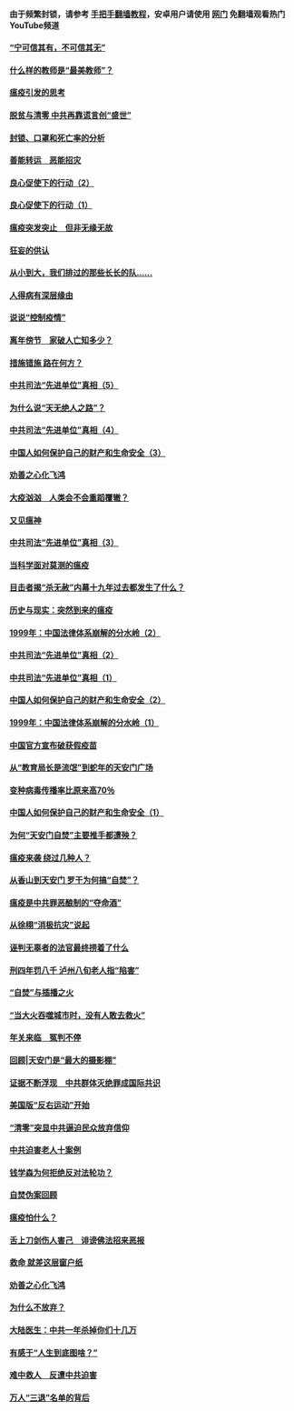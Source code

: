 #### 由于频繁封锁，请参考 [手把手翻墙教程](https://github.com/gfw-breaker/guides/wiki/)，安卓用户请使用 [网门](https://github.com/gfw-breaker/nogfw/blob/master/dl.md?t=03100000) 免翻墙观看热门YouTube频道 

#### [“宁可信其有，不可信其无”](../pages/19/421691.md?t=03100000) 

#### [什么样的教师是“最美教师”？](../pages/19/421755.md?t=03100000) 

#### [瘟疫引发的思考](../pages/19/421594.md?t=03100000) 

#### [脱贫与清零 中共再靠谎言创“盛世”](../pages/19/421590.md?t=03100000) 

#### [封锁、口罩和死亡率的分析](../pages/19/421495.md?t=03100000) 

#### [善能转运　恶能招灾](../pages/19/421334.md?t=03100000) 

#### [良心促使下的行动（2）](../pages/19/421361.md?t=03100000) 

#### [良心促使下的行动（1）](../pages/19/421302.md?t=03100000) 

#### [瘟疫突发突止　但非无缘无故](../pages/19/421281.md?t=03100000) 

#### [狂妄的供认](../pages/19/421199.md?t=03100000) 

#### [从小到大，我们排过的那些长长的队……](../pages/19/421243.md?t=03100000) 

#### [人得病有深层缘由](../pages/19/420864.md?t=03100000) 

#### [说说“控制疫情”](../pages/19/420831.md?t=03100000) 

#### [离年傍节　家破人亡知多少？](../pages/19/420563.md?t=03100000) 

#### [措施错施  路在何方？](../pages/19/420076.md?t=03100000) 

#### [中共司法“先进单位”真相（5）](../pages/19/419453.md?t=03100000) 

#### [为什么说“天无绝人之路”？](../pages/19/419618.md?t=03100000) 

#### [中共司法“先进单位”真相（4）](../pages/19/419452.md?t=03100000) 

#### [中国人如何保护自己的财产和生命安全（3）](../pages/19/419405.md?t=03100000) 

#### [劝善之心化飞鸿](../pages/19/418758.md?t=03100000) 

#### [大疫汹汹　人类会不会重蹈覆辙？](../pages/19/419691.md?t=03100000) 

#### [又见瘟神](../pages/19/419225.md?t=03100000) 

#### [中共司法“先进单位”真相（3）](../pages/19/419451.md?t=03100000) 

#### [当科学面对莫测的瘟疫](../pages/19/419625.md?t=03100000) 

#### [目击者揭“杀无赦”内幕十九年过去都发生了什么？](../pages/19/419617.md?t=03100000) 

#### [历史与现实：突然到来的瘟疫](../pages/19/419619.md?t=03100000) 

#### [1999年：中国法律体系崩解的分水岭（2）](../pages/19/419455.md?t=03100000) 

#### [中共司法“先进单位”真相（2）](../pages/19/419450.md?t=03100000) 

#### [中共司法“先进单位”真相（1）](../pages/19/419449.md?t=03100000) 

#### [中国人如何保护自己的财产和生命安全（2）](../pages/19/419404.md?t=03100000) 

#### [1999年：中国法律体系崩解的分水岭（1）](../pages/19/419454.md?t=03100000) 

#### [中国官方宣布破获假疫苗](../pages/19/419504.md?t=03100000) 

#### [从“教育局长是流氓”到蛇年的天安门广场](../pages/19/419470.md?t=03100000) 

#### [变种病毒传播率比原来高70％](../pages/19/419456.md?t=03100000) 

#### [中国人如何保护自己的财产和生命安全（1）](../pages/19/419403.md?t=03100000) 

#### [为何“天安门自焚”主要推手都遭殃？](../pages/19/419348.md?t=03100000) 

#### [瘟疫来袭 绕过几种人？](../pages/19/419349.md?t=03100000) 

#### [从香山到天安门 罗干为何搞“自焚”？](../pages/19/419270.md?t=03100000) 

#### [瘟疫是中共罪恶酿制的“夺命酒”](../pages/19/419223.md?t=03100000) 

#### [从徐栩“消极抗灾”说起](../pages/19/419224.md?t=03100000) 

#### [诬判无辜者的法官最终捞着了什么](../pages/19/419268.md?t=03100000) 

#### [刑四年罚八千 泸州八旬老人指“陷害”](../pages/19/419232.md?t=03100000) 

#### [“自焚”与插播之火](../pages/19/419226.md?t=03100000) 

#### [“当大火吞噬城市时，没有人敢去救火”](../pages/19/419077.md?t=03100000) 

#### [年关来临　冤判不停](../pages/19/419093.md?t=03100000) 

#### [回顾|天安门是“最大的摄影棚”](../pages/19/380866.md?t=03100000) 

#### [证据不断浮现　中共群体灭绝罪成国际共识](../pages/19/419031.md?t=03100000) 

#### [美国版“反右运动”开始](../pages/19/419030.md?t=03100000) 

#### [“清零”突显中共逼迫民众放弃信仰](../pages/19/418995.md?t=03100000) 

#### [中共迫害老人十案例](../pages/19/418831.md?t=03100000) 

#### [钱学森为何拒绝反对法轮功？](../pages/19/418905.md?t=03100000) 

#### [自焚伪案回顾](../pages/19/418799.md?t=03100000) 

#### [瘟疫怕什么？](../pages/19/418800.md?t=03100000) 

#### [舌上刀剑伤人害己　诽谤佛法招来恶报](../pages/19/418731.md?t=03100000) 

#### [救命 就差这层窗户纸](../pages/19/418706.md?t=03100000) 

#### [劝善之心化飞鸿](../pages/19/416766.md?t=03100000) 

#### [为什么不放弃？](../pages/19/418691.md?t=03100000) 

#### [大陆医生：中共一年杀掉你们十几万](../pages/19/418670.md?t=03100000) 

#### [有感于“人生到底图啥？”](../pages/19/418624.md?t=03100000) 

#### [难中救人　反遭中共迫害](../pages/19/418414.md?t=03100000) 

#### [万人“三退”名单的背后](../pages/19/418505.md?t=03100000) 

